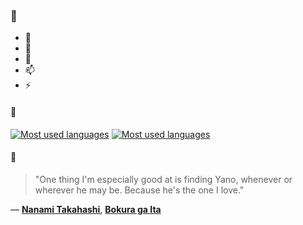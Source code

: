 ### 👋

- 🔭
- 🌱
- 💬
- 📫
- ⚡

#### 🧏

[![Most used languages](https://github-readme-stats-aynah.vercel.app/api/top-langs/?username=aynh&theme=solarized-dark&langs_count=6&layout=compact&hide_title=true)](https://github.com/anuraghazra/github-readme-stats#gh-dark-mode-only)
[![Most used languages](https://github-readme-stats-aynah.vercel.app/api/top-langs/?username=aynh&theme=solarized-light&langs_count=6&layout=compact&hide_title=true)](https://github.com/anuraghazra/github-readme-stats#gh-light-mode-only)

#### 💬

> "One thing I'm especially good at is finding Yano, whenever or wherever he may be. Because he's the one I love."

&mdash; [**Nanami Takahashi**](https://myanimelist.net/character.php?q=Nanami%20Takahashi&cat=character), [**Bokura ga Ita**](https://myanimelist.net/search/all?q=Bokura%20ga%20Ita&cat=all)
